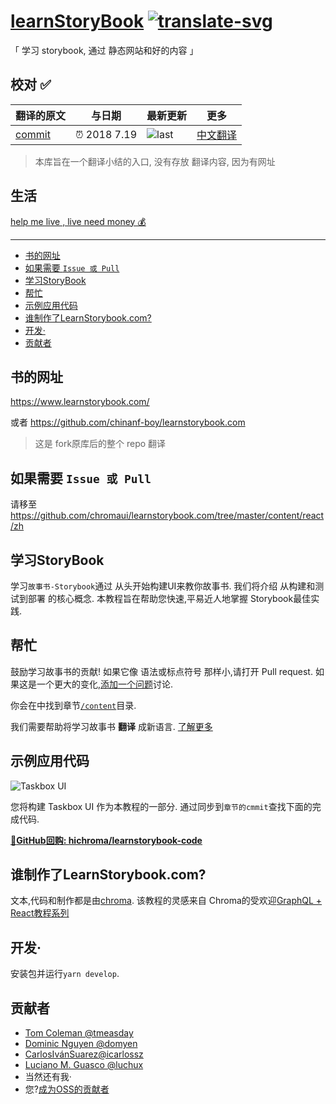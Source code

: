 # [learnStoryBook][commit] [![translate-svg]][translate-list]

[translate-svg]: http://llever.com/translate.svg
[translate-list]: https://github.com/chinanf-boy/chinese-translate-list
    
「 学习 storybook, 通过 静态网站和好的内容 」

[commit]: https://github.com/chromaui/learnstorybook.com/tree/ef5fcc2b27be84dd9cc68bc40a5455a092e57b14

## 校对 ✅

<!-- doc-templite START generated -->
<!-- time = '2018 7.19' -->

翻译的原文 | 与日期 | 最新更新 | 更多
---|---|---|---
[commit] | ⏰ 2018 7.19 | ![last] | [中文翻译][more]
<!-- doc-templite END generated -->

[last]: https://img.shields.io/github/last-commit/chromaui/learnstorybook.com.svg
[more]: https://github.com/chinanf-boy/chinese-translate-list

> 本库旨在一个翻译小结的入口, 没有存放 翻译内容, 因为有网址

## 生活

[help me live , live need money 💰](https://github.com/chinanf-boy/live-need-money)

---

<!-- START doctoc generated TOC please keep comment here to allow auto update -->
<!-- DON'T EDIT THIS SECTION, INSTEAD RE-RUN doctoc TO UPDATE -->


- [书的网址](#%E4%B9%A6%E7%9A%84%E7%BD%91%E5%9D%80)
- [如果需要 `Issue 或 Pull`](#%E5%A6%82%E6%9E%9C%E9%9C%80%E8%A6%81-issue-%E6%88%96-pull)
- [学习StoryBook](#%E5%AD%A6%E4%B9%A0storybook)
- [帮忙](#%E5%B8%AE%E5%BF%99)
- [示例应用代码](#%E7%A4%BA%E4%BE%8B%E5%BA%94%E7%94%A8%E4%BB%A3%E7%A0%81)
- [谁制作了LearnStorybook.com?](#%E8%B0%81%E5%88%B6%E4%BD%9C%E4%BA%86learnstorybookcom)
- [开发·](#%E5%BC%80%E5%8F%91%C2%B7)
- [贡献者](#%E8%B4%A1%E7%8C%AE%E8%80%85)

<!-- END doctoc generated TOC please keep comment here to allow auto update -->


## 书的网址

https://www.learnstorybook.com/

或者 https://github.com/chinanf-boy/learnstorybook.com 

> 这是 fork原库后的整个 repo 翻译

## 如果需要 `Issue 或 Pull`

请移至 https://github.com/chromaui/learnstorybook.com/tree/master/content/react/zh

## 学习StoryBook

学习`故事书-Storybook`通过 从头开始构建UI来教你故事书. 我们将介绍 从构建和测试到部署 的核心概念. 本教程旨在帮助您快速,平易近人地掌握 Storybook最佳实践. 

## 帮忙

鼓励学习故事书的贡献! 如果它像 语法或标点符号 那样小,请打开 Pull request. 如果这是一个更大的变化,[添加一个问题](https://github.com/hichroma/learnstorybook.com/issues)讨论. 

你会在中找到章节[`/content`](https://github.com/hichroma/learnstorybook.com/tree/master/content)目录. 

我们需要帮助将学习故事书 **翻译** 成新语言. [了解更多](https://github.com/hichroma/learnstorybook.com/issues/3)

## 示例应用代码

![Taskbox UI](https://raw.githubusercontent.com/hichroma/learnstorybook.com/master/static/ss-browserchrome-taskbox-learnstorybook.png)

您将构建 Taskbox UI 作为本教程的一部分. 通过同步到`章节的cmmit`查找下面的完成代码. 

[📕**GitHub回购: hichroma/learnstorybook-code**](https://github.com/hichroma/learnstorybook-code)

## 谁制作了LearnStorybook.com?

文本,代码和制作都是由[chroma](http://blog.hichroma.com/). 该教程的灵感来自 Chroma的受欢迎[GraphQL + React教程系列](https://blog.hichroma.com/graphql-react-tutorial-part-1-6-d0691af25858)

## 开发·

安装包并运行`yarn develop`. 

## 贡献者

-   [Tom Coleman @tmeasday](https://twitter.com/tmeasday)
-   [Dominic Nguyen @domyen](https://twitter.com/domyen)
-   [CarlosIvánSuarez@icarlossz](https://twitter.com/icarlossz)
-   [Luciano M. Guasco @luchux](https://twitter.com/luchux)
- 当然还有我·
-   您?[成为OSS的贡献者](https://www.learnstorybook.com/contribute/)
